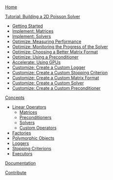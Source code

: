 [Home]()

[Tutorial: Building a 2D Poisson Solver]()

*   [Getting Started]()
*   [Implement: Matrices]()
*   [Implement: Solvers]()
*   [Optimize: Measuring Performance]()
*   [Optimize: Monitoring the Progress of the Solver]()
*   [Optimize: Choosing a Better Matrix Format]()
*   [Optimize: Using a Preconditioner]()
*   [Accelerate: Using GPUs]()
*   [Customize: Create a Custom Logger]()
*   [Customize: Create a Custom Stopping Criterion]()
*   [Customize: Create a Custom Matrix Format]()
*   [Customize: Create a Custom Solver]()
*   [Customize: Create a Custom Preconditioner]()

[Concepts]()

*   [Linear Operators]()
    *   [Matrices]()
    *   [Preconditioners]()
    *   [Solvers]()
    *   [Custom Operators]()
*   [Factories]()
*   [Polymorphic Objects]()
*   [Loggers]()
*   [Stopping Criterions]()
*   [Executors]()

[Documentation]()

[Contribute]()